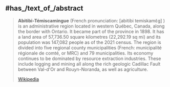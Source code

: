 
## #has_/text_of_/abstract 

> **Abitibi-Témiscamingue** (French pronunciation: [abitibi temiskamɛ̃ɡ] ) is an administrative region located in western Québec, Canada, along the border with Ontario. It became part of the province in 1898. It has a land area of 57,736.50 square kilometres (22,292.19 sq mi) and its population was 147,082 people as of the 2021 census. The region is divided into five regional county municipalities (French: municipalité régionale de comté, or MRC) and 79 municipalities. Its economy continues to be dominated by resource extraction industries. These include logging and mining all along the rich geologic Cadillac Fault between Val-d'Or and Rouyn-Noranda, as well as agriculture.
>
> [Wikipedia](https://en.wikipedia.org/wiki/Abitibi-T%C3%A9miscamingue) 

